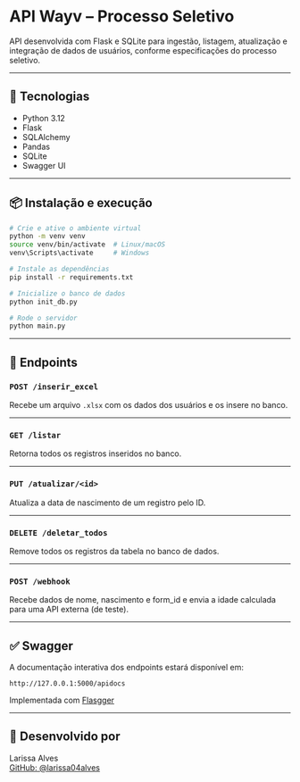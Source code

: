 # API Wayv – Processo Seletivo

API desenvolvida com Flask e SQLite para ingestão, listagem, atualização e integração de dados de usuários, conforme especificações do processo seletivo.

---

## 🚀 Tecnologias

- Python 3.12
- Flask
- SQLAlchemy
- Pandas
- SQLite
- Swagger UI

---

## 📦 Instalação e execução

```bash
# Crie e ative o ambiente virtual
python -m venv venv
source venv/bin/activate  # Linux/macOS
venv\Scripts\activate     # Windows

# Instale as dependências
pip install -r requirements.txt

# Inicialize o banco de dados
python init_db.py

# Rode o servidor
python main.py
```

---

## 📘 Endpoints

### `POST /inserir_excel`

Recebe um arquivo `.xlsx` com os dados dos usuários e os insere no banco.


---

### `GET /listar`

Retorna todos os registros inseridos no banco.

---

### `PUT /atualizar/<id>`

Atualiza a data de nascimento de um registro pelo ID.



---

### `DELETE /deletar_todos`

Remove todos os registros da tabela no banco de dados.

---

### `POST /webhook`

Recebe dados de nome, nascimento e form_id e envia a idade calculada para uma API externa (de teste).



---

## ✅ Swagger

A documentação interativa dos endpoints estará disponível em:

```
http://127.0.0.1:5000/apidocs
```

Implementada com [Flasgger](https://github.com/flasgger/flasgger)

---


## 👤 Desenvolvido por

Larissa Alves  
[GitHub: @larissa04alves](https://github.com/larissa04alves)

